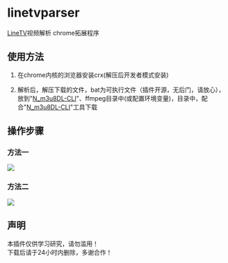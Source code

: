 # linetvparser
 <a href="https://www.linetv.tw">LineTV</a>视频解析 chrome拓展程序
<h2>使用方法</h2>
<ol>
<li>
<p>在chrome内核的浏览器安装crx(解压后开发者模式安装)</p>
</li>
<li>
<p>解析后，解压下载的文件，bat为可执行文件（插件开源，无后门，请放心），放到"<a href="https://github.com/nilaoda/N_m3u8DL-CLI" rel="nofollow">N_m3u8DL-CLI</a>"、ffmpeg目录中(或配置环境变量)，目录中，配合"<a href="https://github.com/nilaoda/N_m3u8DL-CLI" rel="nofollow">N_m3u8DL-CLI</a>"工具下载
</li>
</ol>
<h2>操作步骤</h2>
<h3>方法一</h3>
<img src="https://user-images.githubusercontent.com/21048630/172067130-3c788730-c3fa-4736-97fc-63503280e822.png" />
<h3>方法二</h3>
<img src="https://user-images.githubusercontent.com/21048630/172067158-fe9cd17f-0d3b-48de-bad3-9a138445976e.png" />
<h2>声明</h2>
<p>本插件仅供学习研究，请勿滥用！<br/>
 下载后请于24小时内删除，多谢合作！</p>
